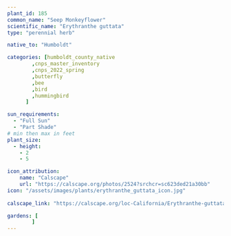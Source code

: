 ```yaml
---
plant_id: 185 
common_name: "Seep Monkeyflower"
scientific_name: "Erythranthe guttata"
type: "perennial herb"

native_to: "Humboldt"

categories: [humboldt_county_native
        ,cnps_master_inventory
        ,cnps_2022_spring
        ,butterfly
        ,bee
        ,bird
        ,hummingbird 
      ]

sun_requirements:
  - "Full Sun"
  - "Part Shade"
# min then max in feet
plant_size:
  - height: 
    - 2 
    - 5

icon_attribution: 
    name: "Calscape"
    url: "https://calscape.org/photos/2524?srchcr=sc623ded21a30bb"
icon: "/assets/images/plants/erythranthe_guttata_icon.jpg"
 
calscape_link: "https://calscape.org/loc-California/Erythranthe-guttata-(Seep-Monkey-Flower)"

gardens: [
        ]
---
```

